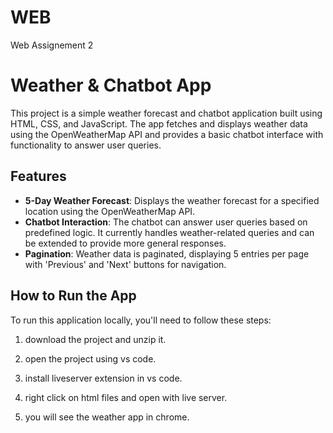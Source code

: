 # WEB
Web Assignement 2

# Weather & Chatbot App

This project is a simple weather forecast and chatbot application built using HTML, CSS, and JavaScript. The app fetches and displays weather data using the OpenWeatherMap API and provides a basic chatbot interface with functionality to answer user queries.

## Features

- **5-Day Weather Forecast**: Displays the weather forecast for a specified location using the OpenWeatherMap API.
- **Chatbot Interaction**: The chatbot can answer user queries based on predefined logic. It currently handles weather-related queries and can be extended to provide more general responses.
- **Pagination**: Weather data is paginated, displaying 5 entries per page with 'Previous' and 'Next' buttons for navigation.

## How to Run the App

To run this application locally, you'll need to follow these steps:

1) download the project and unzip it.

2) open the project using vs code.

3) install liveserver extension in vs code.

4) right click on html files and open with live server.

5) you will see the weather app in chrome.
